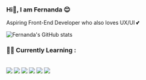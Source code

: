 ### Hi👋, I am Fernanda 😊
Aspiring Front-End Developer who also loves UX/UI 💕<br/>

![Fernanda's GitHub stats](https://github-readme-stats.vercel.app/api?username=fermcarvalho&show_icons=true&theme=tokyonight)
### 👩‍💻 Currently Learning :
<div style="display:inline_block"><br/>
  <img align="center" alt"html5" src="https://img.shields.io/badge/HTML5-E34F26?style=for-the-badge&logo=html5&logoColor=white"/>
  <img align="center" alt"css" src="https://img.shields.io/badge/CSS3-1572B6?style=for-the-badge&logo=css3&logoColor=white"/>
  <img align="center" Javascript" src="https://img.shields.io/badge/Javascript-F7DF1E?style=for-the-badge&logo=javascript&logoColor=black"/>
  <img align="center" React" src="https://img.shields.io/badge/React-20232A?style=for-the-badge&logo=react&logoColor=61DAFB"/>
  <img align="center" node.js" src="https://img.shields.io/badge/Node.js-43853D?style=for-the-badge&logo=node.js&logoColor=white"/>
  <img align="center" bootstrap" src="https://img.shields.io/badge/Bootstrap-563D7C?style=for-the-badge&logo=bootstrap&logoColor=white"/>
</div>
   
